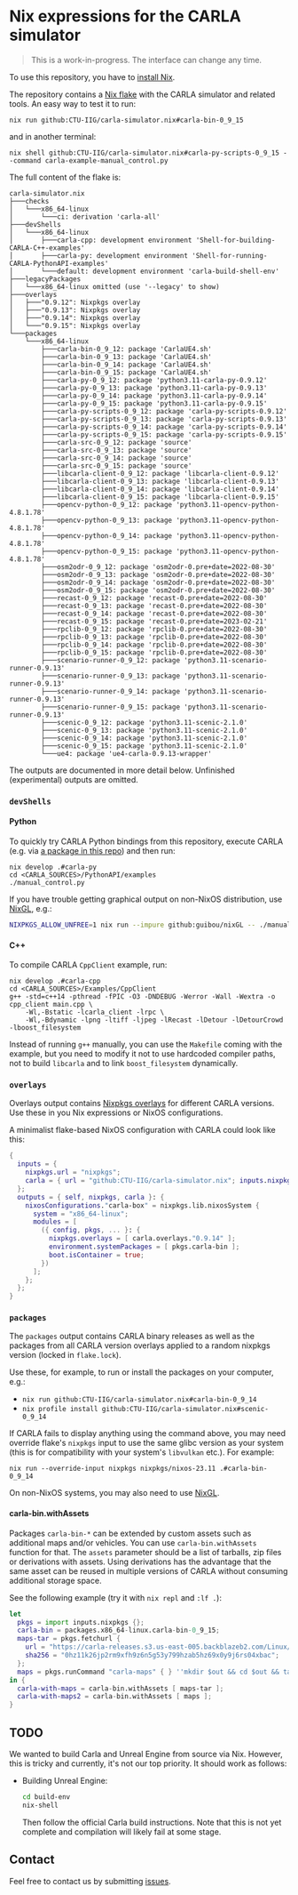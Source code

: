 # Nix expressions for the CARLA simulator

> This is a work-in-progress. The interface can change any time.

To use this repository, you have to [install Nix][].

The repository contains a [Nix flake][] with the CARLA simulator and
related tools. An easy way to test it to run:

    nix run github:CTU-IIG/carla-simulator.nix#carla-bin-0_9_15

and in another terminal:

    nix shell github:CTU-IIG/carla-simulator.nix#carla-py-scripts-0_9_15 --command carla-example-manual_control.py

The full content of the flake is:
<!-- `$ nix flake show | sed -e '1ccarla-simulator.nix'` -->
```
carla-simulator.nix
├───checks
│   └───x86_64-linux
│       └───ci: derivation 'carla-all'
├───devShells
│   └───x86_64-linux
│       ├───carla-cpp: development environment 'Shell-for-building-CARLA-C++-examples'
│       ├───carla-py: development environment 'Shell-for-running-CARLA-PythonAPI-examples'
│       └───default: development environment 'carla-build-shell-env'
├───legacyPackages
│   └───x86_64-linux omitted (use '--legacy' to show)
├───overlays
│   ├───"0.9.12": Nixpkgs overlay
│   ├───"0.9.13": Nixpkgs overlay
│   ├───"0.9.14": Nixpkgs overlay
│   └───"0.9.15": Nixpkgs overlay
└───packages
    └───x86_64-linux
        ├───carla-bin-0_9_12: package 'CarlaUE4.sh'
        ├───carla-bin-0_9_13: package 'CarlaUE4.sh'
        ├───carla-bin-0_9_14: package 'CarlaUE4.sh'
        ├───carla-bin-0_9_15: package 'CarlaUE4.sh'
        ├───carla-py-0_9_12: package 'python3.11-carla-py-0.9.12'
        ├───carla-py-0_9_13: package 'python3.11-carla-py-0.9.13'
        ├───carla-py-0_9_14: package 'python3.11-carla-py-0.9.14'
        ├───carla-py-0_9_15: package 'python3.11-carla-py-0.9.15'
        ├───carla-py-scripts-0_9_12: package 'carla-py-scripts-0.9.12'
        ├───carla-py-scripts-0_9_13: package 'carla-py-scripts-0.9.13'
        ├───carla-py-scripts-0_9_14: package 'carla-py-scripts-0.9.14'
        ├───carla-py-scripts-0_9_15: package 'carla-py-scripts-0.9.15'
        ├───carla-src-0_9_12: package 'source'
        ├───carla-src-0_9_13: package 'source'
        ├───carla-src-0_9_14: package 'source'
        ├───carla-src-0_9_15: package 'source'
        ├───libcarla-client-0_9_12: package 'libcarla-client-0.9.12'
        ├───libcarla-client-0_9_13: package 'libcarla-client-0.9.13'
        ├───libcarla-client-0_9_14: package 'libcarla-client-0.9.14'
        ├───libcarla-client-0_9_15: package 'libcarla-client-0.9.15'
        ├───opencv-python-0_9_12: package 'python3.11-opencv-python-4.8.1.78'
        ├───opencv-python-0_9_13: package 'python3.11-opencv-python-4.8.1.78'
        ├───opencv-python-0_9_14: package 'python3.11-opencv-python-4.8.1.78'
        ├───opencv-python-0_9_15: package 'python3.11-opencv-python-4.8.1.78'
        ├───osm2odr-0_9_12: package 'osm2odr-0.pre+date=2022-08-30'
        ├───osm2odr-0_9_13: package 'osm2odr-0.pre+date=2022-08-30'
        ├───osm2odr-0_9_14: package 'osm2odr-0.pre+date=2022-08-30'
        ├───osm2odr-0_9_15: package 'osm2odr-0.pre+date=2022-08-30'
        ├───recast-0_9_12: package 'recast-0.pre+date=2022-08-30'
        ├───recast-0_9_13: package 'recast-0.pre+date=2022-08-30'
        ├───recast-0_9_14: package 'recast-0.pre+date=2022-08-30'
        ├───recast-0_9_15: package 'recast-0.pre+date=2023-02-21'
        ├───rpclib-0_9_12: package 'rpclib-0.pre+date=2022-08-30'
        ├───rpclib-0_9_13: package 'rpclib-0.pre+date=2022-08-30'
        ├───rpclib-0_9_14: package 'rpclib-0.pre+date=2022-08-30'
        ├───rpclib-0_9_15: package 'rpclib-0.pre+date=2022-08-30'
        ├───scenario-runner-0_9_12: package 'python3.11-scenario-runner-0.9.13'
        ├───scenario-runner-0_9_13: package 'python3.11-scenario-runner-0.9.13'
        ├───scenario-runner-0_9_14: package 'python3.11-scenario-runner-0.9.13'
        ├───scenario-runner-0_9_15: package 'python3.11-scenario-runner-0.9.13'
        ├───scenic-0_9_12: package 'python3.11-scenic-2.1.0'
        ├───scenic-0_9_13: package 'python3.11-scenic-2.1.0'
        ├───scenic-0_9_14: package 'python3.11-scenic-2.1.0'
        ├───scenic-0_9_15: package 'python3.11-scenic-2.1.0'
        └───ue4: package 'ue4-carla-0.9.13-wrapper'
```

The outputs are documented in more detail below. Unfinished
(experimental) outputs are omitted.

### `devShells`

#### Python

To quickly try CARLA Python bindings from this repository, execute
CARLA (e.g. via [a package in this repo](#packages)) and then run:

    nix develop .#carla-py
    cd <CARLA_SOURCES>/PythonAPI/examples
    ./manual_control.py

If you have trouble getting graphical output on non-NixOS
distribution, use [NixGL][], e.g.:

```sh
NIXPKGS_ALLOW_UNFREE=1 nix run --impure github:guibou/nixGL -- ./manual_control.py
```

[NixGL]: https://github.com/guibou/nixGL

#### C++

To compile CARLA `CppClient` example, run:

    nix develop .#carla-cpp
    cd <CARLA_SOURCES>/Examples/CppClient
    g++ -std=c++14 -pthread -fPIC -O3 -DNDEBUG -Werror -Wall -Wextra -o cpp_client main.cpp \
        -Wl,-Bstatic -lcarla_client -lrpc \
        -Wl,-Bdynamic -lpng -ltiff -ljpeg -lRecast -lDetour -lDetourCrowd -lboost_filesystem


Instead of running `g++` manually, you can use the `Makefile` coming
with the example, but you need to modify it not to use hardcoded
compiler paths, not to build `libcarla` and to link `boost_filesystem`
dynamically.

### `overlays`

Overlays output contains [Nixpkgs overlays][] for different CARLA
versions. Use these in you Nix expressions or NixOS configurations.

A minimalist flake-based NixOS configuration with CARLA could look
like this:

<!-- [$ flake.nix](./nixos/flake.nix) as nix -->
```nix
{
  inputs = {
    nixpkgs.url = "nixpkgs";
    carla = { url = "github:CTU-IIG/carla-simulator.nix"; inputs.nixpkgs.follows = "nixpkgs"; };
  };
  outputs = { self, nixpkgs, carla }: {
    nixosConfigurations."carla-box" = nixpkgs.lib.nixosSystem {
      system = "x86_64-linux";
      modules = [
        ({ config, pkgs, ... }: {
          nixpkgs.overlays = [ carla.overlays."0.9.14" ];
          environment.systemPackages = [ pkgs.carla-bin ];
          boot.isContainer = true;
        })
      ];
    };
  };
}
```

### `packages`

The `packages` output contains CARLA binary releases as well as the
packages from all CARLA version overlays applied to a random nixpkgs
version (locked in `flake.lock`).

Use these, for example, to run or install the packages on your
computer, e.g.:

- `nix run github:CTU-IIG/carla-simulator.nix#carla-bin-0_9_14`
- `nix profile install github:CTU-IIG/carla-simulator.nix#scenic-0_9_14`

If CARLA fails to display anything using the command above,
you may need override flake's `nixpkgs` input to use the same glibc
version as your system (this is for compatibility with your system's
`libvulkan` etc.). For example:

    nix run --override-input nixpkgs nixpkgs/nixos-23.11 .#carla-bin-0_9_14

On non-NixOS systems, you may also need to use [NixGL][].

#### carla-bin.withAssets

Packages `carla-bin-*` can be extended by custom assets such as
additional maps and/or vehicles. You can use `carla-bin.withAssets`
function for that. The `assets` parameter should be a list of
tarballs, zip files or derivations with assets. Using derivations has
the advantage that the same asset can be reused in multiple versions
of CARLA without consuming additional storage space.

See the following example (try it with `nix repl` and `:lf .`):
```nix
let
  pkgs = import inputs.nixpkgs {};
  carla-bin = packages.x86_64-linux.carla-bin-0_9_15;
  maps-tar = pkgs.fetchurl {
    url = "https://carla-releases.s3.us-east-005.backblazeb2.com/Linux/AdditionalMaps_0.9.15.tar.gz";
    sha256 = "0hz11k26jp2rm9xfh9z6n5g53y799hzab5hz69x0y9j6rs04xbac";
  };
  maps = pkgs.runCommand "carla-maps" { } ''mkdir $out && cd $out && tar xf ${maps-tar}'';
in {
  carla-with-maps = carla-bin.withAssets [ maps-tar ];
  carla-with-maps2 = carla-bin.withAssets [ maps ];
}
```

## TODO

We wanted to build Carla and Unreal Engine from source via Nix.
However, this is tricky and currently, it's not our top priority.
It should work as follows:

- Building Unreal Engine:

  ```sh
  cd build-env
  nix-shell
  ```

  Then follow the official Carla build instructions. Note that this is
  not yet complete and compilation will likely fail at some stage.


## Contact

Feel free to contact us by submitting [issues][].

[install Nix]: https://nixos.org/download.html#download-nix
[Nix flake]: https://nixos.wiki/wiki/Flakes
[Scenic]: https://github.com/BerkeleyLearnVerify/Scenic
[Nixpkgs overlays]: https://nixos.wiki/wiki/Overlays
[issues]: https://github.com/CTU-IIG/carla-simulator.nix/issues
